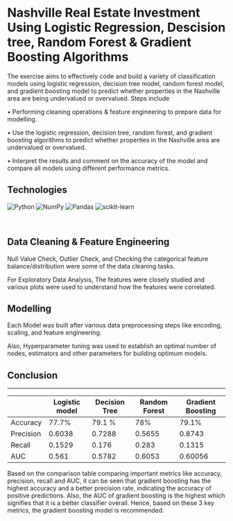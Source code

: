 # Nashville Real Estate Investment Using Logistic Regression, Descision tree, Random Forest & Gradient Boosting Algorithms

The exercise aims to effectively code and build a variety of classification models using logistic regression, decision tree model, random forest model, and gradient boosting model to predict whether properties in the Nashville area are being undervalued or overvalued. Steps include

•	Performing cleaning operations & feature engineering to prepare data for modelling.

•	Use the logistic regression, decision tree, random forest, and gradient boosting algorithms to predict whether properties in the Nashville area are undervalued or overvalued.  

•	Interpret the results and comment on the accuracy of the model and compare all models using different performance metrics.




## Technologies


![Python](https://img.shields.io/badge/python-3670A0?style=for-the-badge&logo=python&logoColor=ffdd54) ![NumPy](https://img.shields.io/badge/numpy-%23013243.svg?style=for-the-badge&logo=numpy&logoColor=white) ![Pandas](https://img.shields.io/badge/pandas-%23150458.svg?style=for-the-badge&logo=pandas&logoColor=white) ![scikit-learn](https://img.shields.io/badge/scikit--learn-%23F7931E.svg?style=for-the-badge&logo=scikit-learn&logoColor=white) 

<br>

## Data Cleaning & Feature Engineering 


Null Value Check, Outlier Check, and Checking the categorical feature balance/distribution were some of the data cleaning tasks. 

For Exploratory Data Analysis, The features were closely studied and various plots were used to understand how the features were correlated.

## Modelling

Each Model was built after various data preprocessing steps like encoding, scaling, and feature engineering.

Also, Hyperparameter tuning was used to establish an optimal number of nodes, estimators and other parameters for building optimum models.

## Conclusion
---


|                  |     Logistic model    |     Decision Tree    |     Random Forest    |     Gradient Boosting    |
|------------------|-----------------------|----------------------|----------------------|--------------------------|
|     Accuracy     |     77.7%             |     79.1 %           |     78%              |     79.1%                |
|     Precision    |     0.6038            |     0.7288           |     0.5655           |     0.8743               |
|     Recall       |     0.1529            |     0.176            |     0.283            |     0.1315               |
|     AUC          |     0.561             |     0.5782           |     0.6053           |     0.60056              |


Based on the comparison table comparing important metrics like accuracy, precision, recall and AUC, it can be seen that gradient boosting has the highest accuracy and a better precision rate, indicating the accuracy of positive predictions. Also, the AUC of gradient boosting is the highest which signifies that it is a better classifier overall. Hence, based on these 3 key metrics, the gradient boosting model is recommended.

